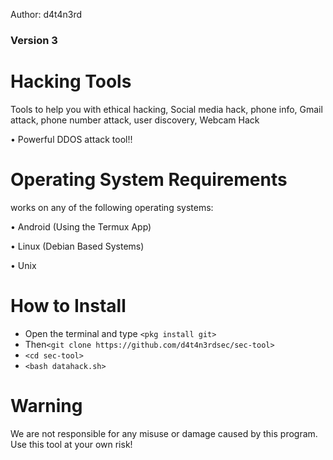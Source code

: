 Author: d4t4n3rd
### Version 3

# Hacking Tools
Tools to help you with ethical hacking, Social media hack, phone info, Gmail attack, phone number attack, user discovery, Webcam Hack

• Powerful DDOS attack tool!!


# Operating System Requirements
works on any of the following operating systems:

• Android (Using the Termux App)

• Linux (Debian Based Systems)

• Unix

# How to Install
* Open the terminal and type `<pkg install git>`
* Then`<git clone https://github.com/d4t4n3rdsec/sec-tool>`
* `<cd sec-tool>`
* `<bash datahack.sh>`


# Warning

We are not responsible for any misuse or damage caused by this program. Use this tool at your own risk!
